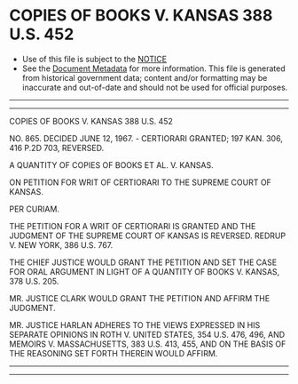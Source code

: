 ---
---

# COPIES OF BOOKS V. KANSAS 388 U.S. 452

* Use of this file is subject to the [NOTICE](https://github.com/publicdocs/notice/blob/master/NOTICE)
* See the [Document Metadata](../../../) for more information.
  This file is generated from historical government data; content and/or formatting may be inaccurate and out-of-date and should not be used for official purposes.

----------
----------

COPIES OF BOOKS V. KANSAS 388 U.S. 452

NO. 865.  DECIDED JUNE 12, 1967.  - CERTIORARI GRANTED; 197 KAN. 306, 416 P.2D 703, REVERSED.

A QUANTITY OF COPIES OF BOOKS ET AL. V. KANSAS.

ON PETITION FOR WRIT OF CERTIORARI TO THE SUPREME COURT OF KANSAS.

PER CURIAM.

THE PETITION FOR A WRIT OF CERTIORARI IS GRANTED AND THE JUDGMENT OF THE SUPREME COURT OF KANSAS IS REVERSED.  REDRUP V. NEW YORK, 386 U.S. 767.

THE CHIEF JUSTICE WOULD GRANT THE PETITION AND SET THE CASE FOR ORAL ARGUMENT IN LIGHT OF A QUANTITY OF BOOKS V. KANSAS, 378 U.S. 205.

MR. JUSTICE CLARK WOULD GRANT THE PETITION AND AFFIRM THE JUDGMENT.

MR. JUSTICE HARLAN ADHERES TO THE VIEWS EXPRESSED IN HIS SEPARATE OPINIONS IN ROTH V. UNITED STATES, 354 U.S. 476, 496, AND MEMOIRS V. MASSACHUSETTS, 383 U.S. 413, 455, AND ON THE BASIS OF THE REASONING SET FORTH THEREIN WOULD AFFIRM.


----------
----------

